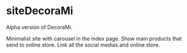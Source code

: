 # siteDecoraMi

Alpha version of DecoraMi.

Minimalist site with carousel in the index page.
Show main products that send to online store.
Link all the social medias and online store.
